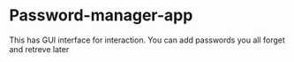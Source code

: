 # Password-manager-app
This has GUI interface for interaction. You can add passwords you all forget and retreve later
